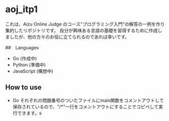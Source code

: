 # aoj_itp1
これは、Aizu Online Judge のコース"プログラミング入門"の解答の一例を作り集約したリポジトリです。
自分が興味ある言語の基礎を習得するために作成しましたが、他の方々のお役に立てられるのであれば幸いです。

##　Languages
- Go (作成中)
- Python (準備中)
- JavaScript (構想中)

## How to use
- Go
それぞれの問題番号のついたファイルにmain関数をコメントアウトして保存されているので、"/*"一行をコメントアウトにすることでコピペして実行できます。s